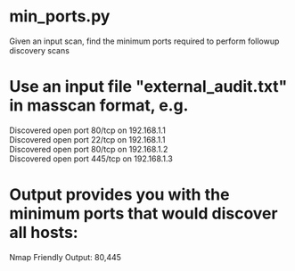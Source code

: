 # min_ports.py
Given an input scan, find the minimum ports required to perform followup discovery scans

# Use an input file "external_audit.txt" in masscan format, e.g. 
Discovered open port 80/tcp on 192.168.1.1                                
Discovered open port 22/tcp on 192.168.1.1                               
Discovered open port 80/tcp on 192.168.1.2                              
Discovered open port 445/tcp on 192.168.1.3

# Output provides you with the minimum ports that would discover all hosts:
Nmap Friendly Output:
80,445
